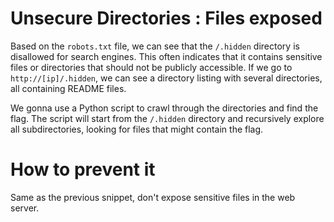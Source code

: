 # Unsecure Directories : Files exposed

Based on the `robots.txt` file, we can see that the `/.hidden` directory is disallowed for search engines. This often indicates that it contains sensitive files or directories that should not be publicly accessible. If we go to `http://[ip]/.hidden`, we can see a directory listing with several directories, all containing README files.

We gonna use a Python script to crawl through the directories and find the flag. The script will start from the `/.hidden` directory and recursively explore all subdirectories, looking for files that might contain the flag.

# How to prevent it
Same as the previous snippet, don't expose sensitive files in the web server.
